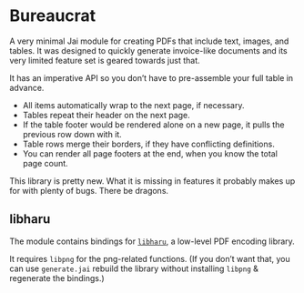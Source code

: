 # Bureaucrat

A very minimal Jai module for creating PDFs that include text, images, and tables.
It was designed to quickly generate invoice-like documents and its very limited feature set is geared towards just that.

It has an imperative API so you don’t have to pre-assemble your full table in advance.

* All items automatically wrap to the next page, if necessary.
* Tables repeat their header on the next page.
* If the table footer would be rendered alone on a new page, it pulls the previous row down with it.
* Table rows merge their borders, if they have conflicting definitions.
* You can render all page footers at the end, when you know the total page count.

This library is pretty new. What it is missing in features it probably makes up for with plenty of bugs. There be dragons.

## libharu

The module contains bindings for [`libharu`](https://github.com/libharu/libharu), a low-level PDF encoding library.

It requires `libpng` for the png-related functions. (If you don’t want that, you can use `generate.jai` rebuild the library without installing `libpng` & regenerate the bindings.)


